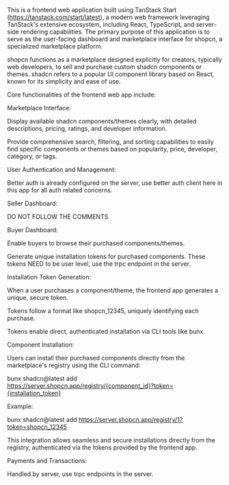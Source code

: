 This is a frontend web application built using TanStack Start (https://tanstack.com/start/latest), a modern web framework leveraging TanStack's extensive ecosystem, including React, TypeScript, and server-side rendering capabilities. The primary purpose of this application is to serve as the user-facing dashboard and marketplace interface for shopcn, a specialized marketplace platform.

shopcn functions as a marketplace designed explicitly for creators, typically web developers, to sell and purchase custom shadcn components or themes. shadcn refers to a popular UI component library based on React, known for its simplicity and ease of use.

Core functionalities of the frontend web app include:

Marketplace Interface:

Display available shadcn components/themes clearly, with detailed descriptions, pricing, ratings, and developer information.

Provide comprehensive search, filtering, and sorting capabilities to easily find specific components or themes based on popularity, price, developer, category, or tags.

User Authentication and Management:

Better auth is already configured on the server, use better auth client here in this app for all auth related concerns.

Seller Dashboard:

DO NOT FOLLOW THE COMMENTS

<!-- Enable creators to list their shadcn components/themes for sale, including detailed product descriptions, screenshots, live previews, pricing details, licensing information, and documentation.

Allow sellers to view analytics on sales performance, user reviews, and transaction history. -->

Buyer Dashboard:

Enable buyers to browse their purchased components/themes.

Generate unique installation tokens for purchased components. These tokens NEED to be user level, use the trpc endpoint in the server.

Installation Token Generation:

When a user purchases a component/theme, the frontend app generates a unique, secure token.

Tokens follow a format like shopcn_12345, uniquely identifying each purchase.

Tokens enable direct, authenticated installation via CLI tools like bunx.

Component Installation:

Users can install their purchased components directly from the marketplace's registry using the CLI command:

bunx shadcn@latest add https://server.shopcn.app/registry/{component_id}?token={installation_token}

Example:

bunx shadcn@latest add https://server.shopcn.app/registry/1?token=shopcn_12345

This integration allows seamless and secure installations directly from the registry, authenticated via the tokens provided by the frontend app.

Payments and Transactions:

Handled by server, use trpc endpoints in the server.

